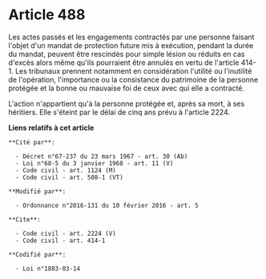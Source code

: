 # Article 488

Les actes passés et les engagements contractés par une personne faisant l'objet d'un mandat de protection future mis à
exécution, pendant la durée du mandat, peuvent être rescindés pour simple lésion ou réduits en cas d'excès alors même qu'ils
pourraient être annulés en vertu de l'article 414-1. Les tribunaux prennent notamment en considération l'utilité ou
l'inutilité de l'opération, l'importance ou la consistance du patrimoine de la personne protégée et la bonne ou mauvaise foi
de ceux avec qui elle a contracté. 

L'action n'appartient qu'à la personne protégée et, après sa mort, à ses héritiers. Elle s'éteint par le délai de cinq ans
prévu à l'article 2224.

**Liens relatifs à cet article**

	**Cité par**:

	  - Décret n°67-237 du 23 mars 1967 - art. 30 (Ab)
	  - Loi n°68-5 du 3 janvier 1968 - art. 11 (V)
	  - Code civil - art. 1124 (M)
	  - Code civil - art. 508-1 (VT)

	**Modifié par**:

	  - Ordonnance n°2016-131 du 10 février 2016 - art. 5

	**Cite**:

	  - Code civil - art. 2224 (V)
	  - Code civil - art. 414-1

	**Codifié par**:

	  - Loi n°1803-03-14
